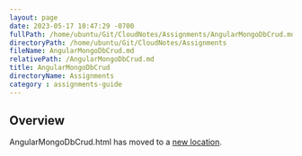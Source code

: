```yaml
---
layout: page
date: 2023-05-17 10:47:29 -0700
fullPath: /home/ubuntu/Git/CloudNotes/Assignments/AngularMongoDbCrud.md
directoryPath: /home/ubuntu/Git/CloudNotes/Assignments
fileName: AngularMongoDbCrud.md
relativePath: /AngularMongoDbCrud.md
title: AngularMongoDbCrud
directoryName: Assignments
category : assignments-guide
---
```


## Overview

AngularMongoDbCrud.html has moved to a [new location](/mongo-guide/AngularMongoDbCrud.html).
